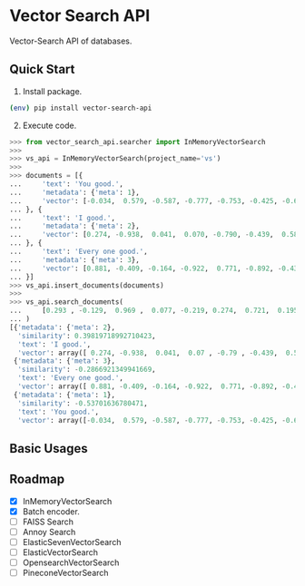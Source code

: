 # Vector Search API
Vector-Search API of databases.

## Quick Start
1. Install package.
```sh
(env) pip install vector-search-api
```

2. Execute code.
```python
>>> from vector_search_api.searcher import InMemoryVectorSearch
>>>
>>> vs_api = InMemoryVectorSearch(project_name='vs')
>>>
>>> documents = [{
...     'text': 'You good.',
...     'metadata': {'meta': 1},
...     'vector': [-0.034,  0.579, -0.587, -0.777, -0.753, -0.425, -0.607,  0.042],
... }, {
...     'text': 'I good.',
...     'metadata': {'meta': 2},
...     'vector': [0.274, -0.938,  0.041,  0.070, -0.790, -0.439,  0.585,  0.288],
... }, {
...     'text': 'Every one good.',
...     'metadata': {'meta': 3},
...     'vector': [0.881, -0.409, -0.164, -0.922,  0.771, -0.892, -0.433, -0.307],
... }]
>>> vs_api.insert_documents(documents)
>>>
>>> vs_api.search_documents(
...     [0.293 , -0.129,  0.969 ,  0.077, -0.219, 0.274,  0.721,  0.195]
... )
[{'metadata': {'meta': 2},
  'similarity': 0.39819718992710423,
  'text': 'I good.',
  'vector': array([ 0.274, -0.938,  0.041,  0.07 , -0.79 , -0.439,  0.585,  0.288])},
 {'metadata': {'meta': 3},
  'similarity': -0.2866921349941669,
  'text': 'Every one good.',
  'vector': array([ 0.881, -0.409, -0.164, -0.922,  0.771, -0.892, -0.433, -0.307])},
 {'metadata': {'meta': 1},
  'similarity': -0.53701636780471,
  'text': 'You good.',
  'vector': array([-0.034,  0.579, -0.587, -0.777, -0.753, -0.425, -0.607,  0.042])}]
```

## Basic Usages

## Roadmap
- [x] InMemoryVectorSearch
- [x] Batch encoder.
- [ ] FAISS Search
- [ ] Annoy Search
- [ ] ElasticSevenVectorSearch
- [ ] ElasticVectorSearch
- [ ] OpensearchVectorSearch
- [ ] PineconeVectorSearch
